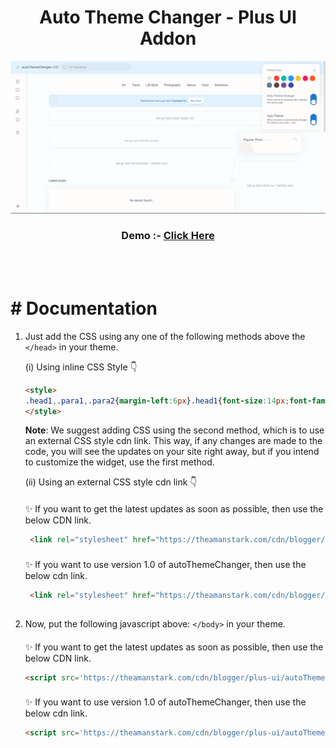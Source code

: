 <h1 align="center">Auto Theme Changer - Plus UI Addon</h1>

![AvatarJs](https://raw.githubusercontent.com/theamanstark/autoThemeChanger/v1.0/.gitassets/demo.png)
</br>
<h3 align="center">
  Demo :- <a href="https://imstark.link/autoThemeChanger">Click Here</a>
</h3>
</br>
</br>

# # Documentation

1. Just add the CSS using any one of the following methods above the `</head>` in your theme.

   (i) Using inline CSS Style 👇

   ```html
   <style>
   .head1,.para1,.para2{margin-left:6px}.head1{font-size:14px;font-family:"Google Sans Text";color:#343435;margin-bottom:-7px;font-weight:unset}.para1{margin-bottom:-11px}.brr{content:"";display:block;border-bottom:1px solid var(--contentL);margin:12px 5px}.cusP{margin-bottom:-20px}@media screen and (min-width:750px){.switch{left:205px;transform:rotate(90deg);top:-48px}}@media screen and (max-width:361px) and (min-width:322px){.switch{left:220px!important;top:-45px!important}}@media screen and (max-width:321px){.switch{left:202px!important;top:-46px!important;transform:rotate(90deg)!important}}@media screen and (max-width:376px) and (min-width:362px){.switch{left:240px!important;top:-45px!important}}@media screen and (max-width:415px) and (min-width:395px){.switch{left:280px!important;top:-45px!important}}@media screen and (max-width:394px) and (min-width:377px){.switch{left:255px!important;top:-45px!important}}@media screen and (max-width:749px) and (min-width:416px){.switch{left:286px;top:-45px}}.switch{position:relative;display:inline-block;width:55px;height:30px;margin-bottom:-2000px}.switch input{opacity:0;width:0;height:0}.slider{position:absolute;cursor:pointer;top:0;left:0;right:0;bottom:0;background-color:#ccc;-webkit-transition:.4s;transition:.4s}.slider:before{position:absolute;content:"";height:22px;width:22px;left:3.5px;bottom:4px;background-color:#fff;-webkit-transition:.4s;transition:.4s}input:checked+.slider{background-color:var(--linkC)}.drK input:checked+.slider{background-color:var(--darkU)}input:focus+.slider{box-shadow:0 0 1px #2196f3}input:checked+.slider:before{-webkit-transform:translateX(26px);-ms-transform:translateX(26px);transform:translateX(26px)}.slider.round{border-radius:34px}.slider.round:before{border-radius:50%}
   </style>
   ```

   **Note**: We suggest adding CSS using the second method, which is to use an external CSS style cdn link. This way, if any changes are made to the code, you will see the updates on your site right away, but if you intend to customize the widget, use the first method.

   (ii) Using an external CSS style cdn link 👇

   #### 

   ✨ If you want to get the latest updates as soon as possible, then use the below CDN link.
   
   ```html
    <link rel="stylesheet" href="https://theamanstark.com/cdn/blogger/plus-ui/autoThemeChanger/latest/autoTheme.min.css" />
    ```

   ### 

   ✨ If you want to use version 1.0 of autoThemeChanger, then use the below cdn link.

   ```html
    <link rel="stylesheet" href="https://theamanstark.com/cdn/blogger/plus-ui/autoThemeChanger/v1.0/autoTheme.min.css" />
    ```

   ##

2. Now, put the following javascript above: `</body>` in your theme.

   ####

   ✨ If you want to get the latest updates as soon as possible, then use the below CDN link.

   ```html
   <script src='https://theamanstark.com/cdn/blogger/plus-ui/autoThemeChanger/latest/autoTheme.min.js'></script>
   ```

   ###

   ✨ If you want to use version 1.0 of autoThemeChanger, then use the below cdn link.

   ```html
   <script src='https://theamanstark.com/cdn/blogger/plus-ui/autoThemeChanger/v1.0/autoTheme.min.js'></script>
   ```
